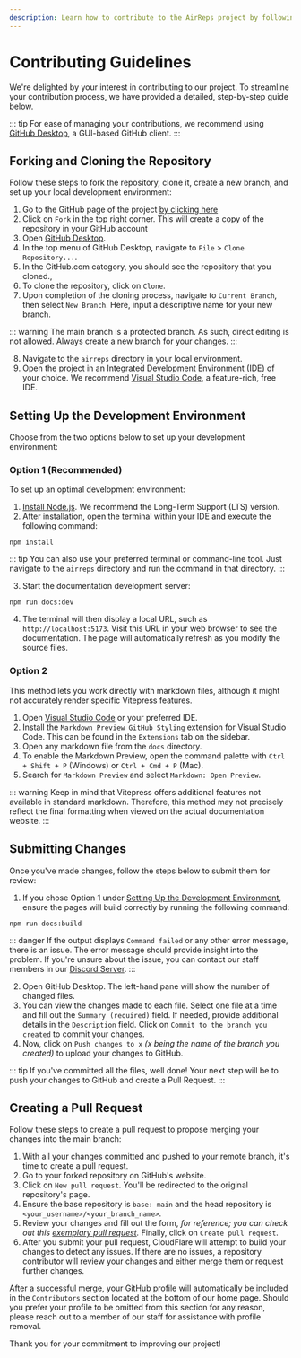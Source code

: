 ```yaml
---
description: Learn how to contribute to the AirReps project by following this step-by-step guide. Fork and clone the repository, set up your development environment, make changes, and submit a pull request for review. Start contributing today!
---
```


# Contributing Guidelines

We're delighted by your interest in contributing to our project. To streamline your contribution process, we have provided a detailed, step-by-step guide below.

::: tip
For ease of managing your contributions, we recommend using [GitHub Desktop](https://desktop.github.com/), a GUI-based GitHub client.
:::

## Forking and Cloning the Repository

Follow these steps to fork the repository, clone it, create a new branch, and set up your local development environment:

1. Go to the GitHub page of the project [by clicking here](https://github.com/AirPodsReplicas/AirReps)
2. Click on `Fork` in the top right corner. This will create a copy of the repository in your GitHub account
3. Open [GitHub Desktop](https://desktop.github.com/).
4. In the top menu of GitHub Desktop, navigate to `File` > `Clone Repository...`.
5. In the GitHub.com category, you should see the repository that you cloned., 
6. To clone the repository, click on `Clone`.
7. Upon completion of the cloning process, navigate to `Current Branch`, then select `New Branch`. Here, input a descriptive name for your new branch.

::: warning
The main branch is a protected branch. As such, direct editing is not allowed. Always create a new branch for your changes.
:::

8. Navigate to the `airreps` directory in your local environment.
9. Open the project in an Integrated Development Environment (IDE) of your choice. We recommend [Visual Studio Code](https://code.visualstudio.com/), a feature-rich, free IDE.

## Setting Up the Development Environment

Choose from the two options below to set up your development environment:

### Option 1 (Recommended)

To set up an optimal development environment:

1. [Install Node.js](https://nodejs.org/). We recommend the Long-Term Support (LTS) version.
2. After installation, open the terminal within your IDE and execute the following command:

```shell
npm install
```

::: tip
You can also use your preferred terminal or command-line tool. Just navigate to the `airreps` directory and run the command in that directory.
:::

3. Start the documentation development server:

```shell
npm run docs:dev
```

4. The terminal will then display a local URL, such as `http://localhost:5173`. Visit this URL in your web browser to see the documentation. The page will automatically refresh as you modify the source files.

### Option 2

This method lets you work directly with markdown files, although it might not accurately render specific Vitepress features.

1. Open [Visual Studio Code](https://code.visualstudio.com/) or your preferred IDE.
2. Install the `Markdown Preview GitHub Styling` extension for Visual Studio Code. This can be found in the `Extensions` tab on the sidebar.
3. Open any markdown file from the `docs` directory.
4. To enable the Markdown Preview, open the command palette with `Ctrl + Shift + P` (Windows) or `Ctrl + Cmd + P` (Mac).
5. Search for `Markdown Preview` and select `Markdown: Open Preview`.

::: warning
Keep in mind that Vitepress offers additional features not available in standard markdown. Therefore, this method may not precisely reflect the final formatting when viewed on the actual documentation website.
:::

## Submitting Changes

Once you've made changes, follow the steps below to submit them for review:

1. If you chose Option 1 under [Setting Up the Development Environment](#option-1-recommended), ensure the pages will build correctly by running the following command:

```shell
npm run docs:build
```

::: danger
If the output displays `Command failed` or any other error message, there is an issue. The error message should provide insight into the problem. If you're unsure about the issue, you can contact our staff members in our [Discord Server](https://airreps.link/discord).
:::

2. Open GitHub Desktop. The left-hand pane will show the number of changed files.
3. You can view the changes made to each file. Select one file at a time and fill out the `Summary (required)` field. If needed, provide additional details in the `Description` field. Click on `Commit to the branch you created` to commit your changes.
4. Now, click on `Push changes to x` *(x being the name of the branch you created)* to upload your changes to GitHub.

::: tip
If you've committed all the files, well done! Your next step will be to push your changes to GitHub and create a Pull Request.
:::

## Creating a Pull Request

Follow these steps to create a pull request to propose merging your changes into the main branch:

1. With all your changes committed and pushed to your remote branch, it's time to create a pull request.
2. Go to your forked repository on GitHub's website.
3. Click on `New pull request`. You'll be redirected to the original repository's page.
4. Ensure the base repository is `base: main` and the head repository is `<your_username>/<your_branch_name>`.
5. Review your changes and fill out the form, *for reference; you can check out this [exemplary pull request](https://github.com/AirPodsReplicas/AirReps/pull/20).* Finally, click on `Create pull request`.
6. After you submit your pull request, CloudFlare will attempt to build your changes to detect any issues. If there are no issues, a repository contributor will review your changes and either merge them or request further changes.

After a successful merge, your GitHub profile will automatically be included in the `Contributors` section located at the bottom of our home page. Should you prefer your profile to be omitted from this section for any reason, please reach out to a member of our staff for assistance with profile removal.

Thank you for your commitment to improving our project!
